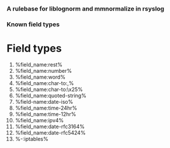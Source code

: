 ### A rulebase for liblognorm and mmnormalize in rsyslog

### Known field types

Field types
===========
 1. %field_name:rest%
 2. %field_name:number%
 3. %field_name:word%
 4. %field_name:char-to:,%
 5. %field_name:char-to:\x25%
 6. %field_name:quoted-string%
 7. %field-name:date-iso%
 8. %field_name:time-24hr%
 9. %field_name:time-12hr%
10. %field_name:ipv4%
11. %field_name:date-rfc3164%
12. %field_name:date-rfc5424%
13. %-:iptables%
